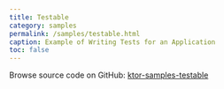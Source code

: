 ```yaml
---
title: Testable
category: samples
permalink: /samples/testable.html
caption: Example of Writing Tests for an Application
toc: false
---
```


Browse source code on GitHub: [ktor-samples-testable](https://github.com/ktorio/ktor/tree/master/ktor-samples/ktor-samples-testable)
